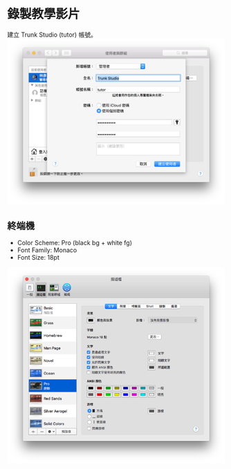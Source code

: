 # 錄製教學影片


建立 Trunk Studio (tutor) 帳號。
![tutor-account](images/create-tutor-account.png)

## 終端機


* Color Scheme: Pro (black bg + white fg)
* Font Family: Monaco
* Font Size: 18pt

![](images/terminal-settings.png)